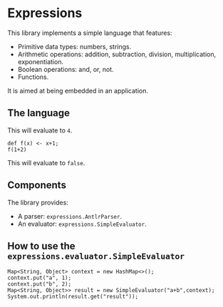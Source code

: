 # Expressions

This library implements a simple language that features:

* Primitive data types: numbers, strings.
* Arithmetic operations: addition, subtraction, division, multiplication, exponentiation.
* Boolean operations: and, or, not.
* Functions.

It is aimed at being embedded in an application.

## The language

This will evaluate to ```4```.

    def f(x) <- x+1;
    f(1+2)

This will evaluate to ```false```.

## Components

The library provides:

* A parser: ```expressions.AntlrParser```.
* An evaluator: ```expressions.SimpleEvaluator```.

## How to use the ```expressions.evaluator.SimpleEvaluator```

    Map<String, Object> context = new HashMap<>();
    context.put("a", 1);
    context.put("b", 2);
    Map<String, Object>> result = new SimpleEvaluator("a+b",context);
    System.out.println(result.get("result"));



    

